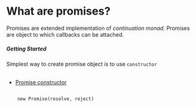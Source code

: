 <h1>What are promises?</h1>
<p>
    Promises are extended implementation of <i>continuation monad.</i>
    Promises are object to which callbacks can be attached.

</p>
<h5>
    Getting Started
</h5>
Simplest way to create promise object is to use <code>constructor</code>
<br/><br/>
<ul>
    <li>
        <a href="https://github.com/amangalvedhekar/fpjs/blob/master/promises/index.js">Promise constructor</a>
    </li>
</ul>
<code>
    new Promise(resolve, reject)
</code>